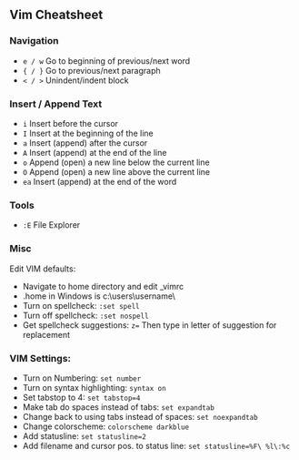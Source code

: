 ## Vim Cheatsheet
### Navigation
+ ```e / w``` Go to beginning of previous/next word
+ ```{ / }``` Go to previous/next paragraph
+ ```< / >``` Unindent/indent block
### Insert / Append Text
+ ```i``` Insert before the cursor
+ ```I``` Insert at the beginning of the line
+ ```a``` Insert (append) after the cursor
+ ```A``` Insert (append) at the end of the line
+ ```o``` Append (open) a new line below the current line
+ ```O``` Append (open) a new line above the current line
+ ```ea``` Insert (append) at the end of the word 
### Tools
+ ```:E``` File Explorer

### Misc
Edit VIM defaults:
+ Navigate to home directory and edit _vimrc
+ .home in Windows is c:\users\username\
+ Turn on spellcheck: ```:set spell```
+ Turn off spellcheck: ```:set nospell```
+ Get spellcheck suggestions: ```z=``` Then type in letter of suggestion for replacement

### VIM Settings:
+ Turn on Numbering: ```set number```
+ Turn on syntax highlighting: ```syntax on```
+ Set tabstop to 4: ```set tabstop=4```
+ Make tab do spaces instead of tabs: ```set expandtab```
+ Change back to using tabs instead of spaces: ```set noexpandtab```
+ Change colorscheme: ```colorscheme darkblue```
+ Add statusline: ```set statusline=2```
+ Add filename and cursor pos. to status line: ```set statusline=%F\ %l\:%c```
